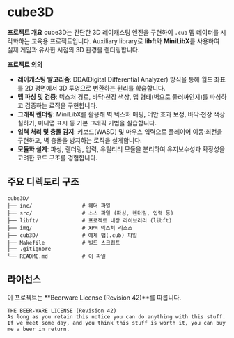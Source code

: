 # cube3D

**프로젝트 개요**
cube3D는 간단한 3D 레이캐스팅 엔진을 구현하여 `.cub` 맵 데이터를 시각화하는 교육용 프로젝트입니다.
Auxiliary library로 **libft**와 **MiniLibX**를 사용하여 실제 게임과 유사한 시점의 3D 환경을 렌더링합니다.

**프로젝트 의의**
- **레이캐스팅 알고리즘**: DDA(Digital Differential Analyzer) 방식을 통해 월드 좌표를 2D 평면에서 3D 투영으로 변환하는 원리를 학습합니다.
- **맵 파싱 및 검증**: 텍스처 경로, 바닥·천장 색상, 맵 형태(벽으로 둘러싸인지)를 파싱하고 검증하는 로직을 구현합니다.
- **그래픽 렌더링**: MiniLibX를 활용해 벽 텍스처 매핑, 어안 효과 보정, 바닥·천장 색상 칠하기, 미니맵 표시 등 기본 그래픽 기법을 실습합니다.
- **입력 처리 및 충돌 감지**: 키보드(WASD) 및 마우스 입력으로 플레이어 이동·회전을 구현하고, 벽 충돌을 방지하는 로직을 설계합니다.
- **모듈화 설계**: 파싱, 렌더링, 입력, 유틸리티 모듈을 분리하여 유지보수성과 확장성을 고려한 코드 구조를 경험합니다.

## 주요 디렉토리 구조
```
cube3D/
├── inc/                # 헤더 파일
├── src/                # 소스 파일 (파싱, 렌더링, 입력 등)
├── libft/              # 프로젝트 내장 라이브러리 (libft)
├── img/                # XPM 텍스처 리소스
├── cub3D/              # 예제 맵(.cub) 파일
├── Makefile            # 빌드 스크립트
├── .gitignore
└── README.md           # 이 파일
```

## 라이선스
이 프로젝트는 **Beerware License (Revision 42)**를 따릅니다.

```
THE BEER-WARE LICENSE (Revision 42)
As long as you retain this notice you can do anything with this stuff.
If we meet some day, and you think this stuff is worth it, you can buy me a beer in return.
```
